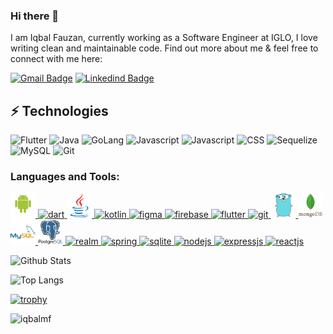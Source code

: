 
### Hi there 👋

I am Iqbal Fauzan, currently working as a Software Engineer at IGLO, I love writing clean and maintainable code. Find out more about me & feel free to connect with me here:

[![Gmail Badge](https://img.shields.io/badge/-iqbalmf68@gmail.com-c14438?style=flat-square&logo=Gmail&logoColor=white&link=mailto:mdraanik12@gmail.com)](mailto:iqbalmf68@gmail.com)
[![Linkedind Badge](https://img.shields.io/badge/iqbalmf1-1877F2?style=flat-square&logo=linkedin&logoColor=white&link=https://www.facebook.com/rashedul.alam.anik.2/)](https://linkedin.com/in/iqbalmf)


## ⚡ Technologies

![Flutter](https://img.shields.io/badge/Flutter-Android%2FIOS%20Dev-blue)
![Java](https://img.shields.io/badge/Java%20&%20Kotlin-%20Android%20Dev-green)
![GoLang](https://img.shields.io/badge/Go%20Lang-REST-blue)
![Javascript](https://img.shields.io/badge/NodeJs%20-ExpressJS-yellow)
![Javascript](https://img.shields.io/badge/NodeJs%20-ReactJs-blue)
![CSS](https://img.shields.io/badge/-Tailwind-black?style=flat-square&logo=tailwindcss)
![Sequelize](https://img.shields.io/badge/-Sequelize-black?style=flat-square&logo=sequelize)
![MySQL](https://img.shields.io/badge/-MySQL-black?style=flat-square&logo=mysql)
![Git](https://img.shields.io/badge/-Git-black?style=flat-square&logo=git)

<h3 align="left">Languages and Tools:</h3>
<p align="left"> <a href="https://developer.android.com" target="_blank" rel="noreferrer"> <img src="https://raw.githubusercontent.com/devicons/devicon/master/icons/android/android-original-wordmark.svg" alt="android" width="40" height="40"/> </a> <a href="https://dart.dev" target="_blank" rel="noreferrer"> <img src="https://www.vectorlogo.zone/logos/dartlang/dartlang-icon.svg" alt="dart" width="40" height="40"/>
<a href="https://www.java.com" target="_blank" rel="noreferrer"> <img src="https://raw.githubusercontent.com/devicons/devicon/master/icons/java/java-original.svg" alt="java" width="40" height="40"/> </a> <a href="https://kotlinlang.org" target="_blank" rel="noreferrer"> <img src="https://www.vectorlogo.zone/logos/kotlinlang/kotlinlang-icon.svg" alt="kotlin" width="40" height="40"/> </a></a> <a href="https://www.figma.com/" target="_blank" rel="noreferrer"> <img src="https://www.vectorlogo.zone/logos/figma/figma-icon.svg" alt="figma" width="40" height="40"/> </a> <a href="https://firebase.google.com/" target="_blank" rel="noreferrer"> <img src="https://www.vectorlogo.zone/logos/firebase/firebase-icon.svg" alt="firebase" width="40" height="40"/> </a> <a href="https://flutter.dev" target="_blank" rel="noreferrer"> <img src="https://www.vectorlogo.zone/logos/flutterio/flutterio-icon.svg" alt="flutter" width="40" height="40"/> </a> <a href="https://git-scm.com/" target="_blank" rel="noreferrer"> <img src="https://www.vectorlogo.zone/logos/git-scm/git-scm-icon.svg" alt="git" width="40" height="40"/> </a> <a href="https://golang.org" target="_blank" rel="noreferrer"> <img src="https://raw.githubusercontent.com/devicons/devicon/master/icons/go/go-original.svg" alt="go" width="40" height="40"/> </a> <a href="https://www.mongodb.com/" target="_blank" rel="noreferrer"> <img src="https://raw.githubusercontent.com/devicons/devicon/master/icons/mongodb/mongodb-original-wordmark.svg" alt="mongodb" width="40" height="40"/> </a> <a href="https://www.mysql.com/" target="_blank" rel="noreferrer"> <img src="https://raw.githubusercontent.com/devicons/devicon/master/icons/mysql/mysql-original-wordmark.svg" alt="mysql" width="40" height="40"/> </a> <a href="https://www.postgresql.org" target="_blank" rel="noreferrer"> <img src="https://raw.githubusercontent.com/devicons/devicon/master/icons/postgresql/postgresql-original-wordmark.svg" alt="postgresql" width="40" height="40"/> </a> <a href="https://realm.io/" target="_blank" rel="noreferrer"> <img src="https://raw.githubusercontent.com/bestofjs/bestofjs-webui/8665e8c267a0215f3159df28b33c365198101df5/public/logos/realm.svg" alt="realm" width="40" height="40"/> </a> <a href="https://spring.io/" target="_blank" rel="noreferrer"> <img src="https://www.vectorlogo.zone/logos/springio/springio-icon.svg" alt="spring" width="40" height="40"/> </a> <a href="https://www.sqlite.org/" target="_blank" rel="noreferrer"> <img src="https://www.vectorlogo.zone/logos/sqlite/sqlite-icon.svg" alt="sqlite" width="40" height="40"/> </a> <a href="https://www.nodejs.org/" target="_blank" rel="noreferrer"> <img src="https://www.vectorlogo.zone/logos/nodejs/nodejs-icon.svg" alt="nodejs" width="40" height="40"/> </a><a href="https://www.nodejs.org/" target="_blank" rel="noreferrer"> <img src="https://www.vectorlogo.zone/logos/expressjs/expressjs-icon.svg" alt="expressjs" width="40" height="40"/> </a><a href="https://www.nodejs.org/" target="_blank" rel="noreferrer"> <img src="https://www.vectorlogo.zone/logos/reactjs/reactjs-icon.svg" alt="reactjs" width="40" height="40"/> </a> </p>


![Github Stats](https://github-readme-stats-sigma-five.vercel.app/api?username=iqbalmf&count_private=true&show_icons=true&include_all_commits=true&theme=radical)


![Top Langs](https://github-readme-stats-sigma-five.vercel.app/api/top-langs/?username=iqbalmf&show_icons=true&layout=compact&theme=radical)

[![trophy](https://github-profile-trophy.vercel.app/?username=iqbalmf&theme=onedark)](https://github.com/ryo-ma/github-profile-trophy)


<p align="left"> <img src="https://komarev.com/ghpvc/?username=iqbalmf&label=Profile%20views&color=0e75b6&style=flat" alt="iqbalmf" /> </p>
